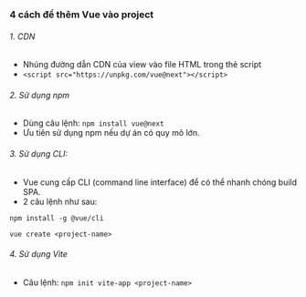 ### 4 cách để thêm Vue vào project

###### 1. CDN

- Nhúng đường dẫn CDN của view vào file HTML trong thẻ script
- `<script src="https://unpkg.com/vue@next"></script>`

###### 2. Sử dụng npm

- Dùng câu lệnh: `npm install vue@next`
- Ưu tiên sử dụng npm nếu dự án có quy mô lớn.

###### 3. Sử dụng CLI:

- Vue cung cấp CLI (command line interface) để có thể nhanh chóng build SPA.
- 2 câu lệnh như sau:

```
npm install -g @vue/cli

vue create <project-name>
```

###### 4. Sử dụng Vite

- Câu lệnh: `npm init vite-app <project-name>`
